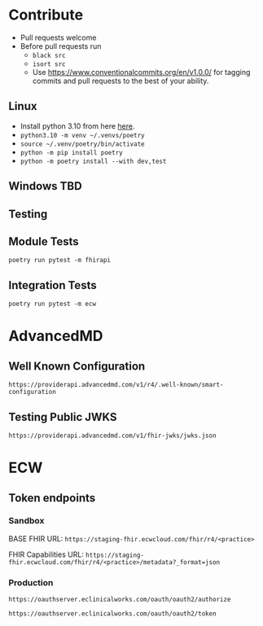 # Contribute

- Pull requests welcome
- Before pull requests run
  - `black src`
  - `isort src`
  - Use https://www.conventionalcommits.org/en/v1.0.0/ for tagging commits and pull requests to the best of your ability.

## Linux
- Install python 3.10 from here [here](https://www.python.org/downloads/).
- `python3.10 -m venv ~/.venvs/poetry`
- `source ~/.venv/poetry/bin/activate`
- `python -m pip install poetry`
- `python -m poetry install --with dev,test`

## Windows TBD

## Testing

## Module Tests

`poetry run pytest -m fhirapi`

## Integration Tests

`poetry run pytest -m ecw`

# AdvancedMD

## Well Known Configuration

`https://providerapi.advancedmd.com/v1/r4/.well-known/smart-configuration`

## Testing Public JWKS

`https://providerapi.advancedmd.com/v1/fhir-jwks/jwks.json`

# ECW

## Token endpoints

### Sandbox

BASE FHIR URL: `https://staging-fhir.ecwcloud.com/fhir/r4/<practice>`

FHIR Capabilities URL: `https://staging-fhir.ecwcloud.com/fhir/r4/<practice>/metadata?_format=json`

### Production

`https://oauthserver.eclinicalworks.com/oauth/oauth2/authorize`

`https://oauthserver.eclinicalworks.com/oauth/oauth2/token`
